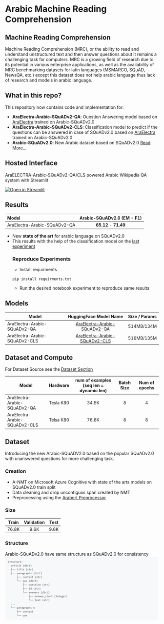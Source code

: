 # Arabic Machine Reading Comprehension
## Machine Reading Comprehension
Machine Reading Comprehension (MRC), or the ability to read and understand unstructured text and then answer questions about it remains a challenging task for computers. MRC is a growing field of research due to its potential in various enterprise applications, as well as the availability of MRC benchmarking datasets for latin languages (MSMARCO, SQuAD, NewsQA, etc.) except this dataset does not help arabic language thus lack of research and models in arabic language.
## What in this repo?
This repository now contains code and implementation for:
- **AraElectra-Arabic-SQuADv2-QA**: Ouestion Answering model based on [AraElectra](https://huggingface.co/aubmindlab/araelectra-base-discriminator) trained on Arabic-SQuADv2.0 
- **AraElectra-Arabic-SQuADv2-CLS**: Classification model to predict if the questions can be answered in case of SQuADv2.0 based on [AraElectra](https://huggingface.co/aubmindlab/araelectra-base-discriminator) trained on Arabic-SQuADv2.0 
- **Arabic-SQuADv2.0**: New Arabic dataset based on SQuADv2.0 [Read More...](#Dataset)
## Hosted Interface

AraELECTRA-Arabic-SQuADv2-QA/CLS powered Arabic Wikipedia QA system with Streamlit

[![Open in Streamlit](https://static.streamlit.io/badges/streamlit_badge_black_white.svg)](https://share.streamlit.io/zeyadahmed10/arabic-wikipedia-qa-streamlit/main/streamlit_app.py)
## Results
Model | Arabic-SQuADv2.0 (EM - F1) | 
|:----|:----:|
AraElectra-Arabic-SQuADv2-QA| **65.12** - **71.49** |
- New **state of the art** for arabic language on SQuADv2.0
- This results with the help of the classification model on the [last experiment](https://github.com/zeyadahmed10/Arabic-MRC/blob/main/AraElectraDecoupling-ASQuADv2.ipynb) 
  ### Reproduce Experiments
    - Install requirments 
    ```
    pip install requirments.txt
    ```
    - Run the desired notebook experiment to reproduce same results

## Models

 Model | HuggingFace Model Name | Size / Params|
 ---|:---:|:---:
 AraElectra-Arabic-SQuADv2-QA | [AraElectra-Arabic-SQuADv2-QA](https://huggingface.co/ZeyadAhmed/AraElectra-Arabic-SQuADv2-QA) | 514MB/134M |
 AraElectra-Arabic-SQuADv2-CLS| [AraElectra-Arabic-SQuADv2-CLS](https://huggingface.co/ZeyadAhmed/AraElectra-Arabic-SQuADv2-CLS) |  516MB/135M  
 
 ## Dataset and Compute

For Dataset Source see the [Dataset Section](#Dataset)

Model | Hardware | num of examples (seq len = dynamic len) | Batch Size | Num of epochs 
 ---|:---:|:---:|:---:|:---:
AraElectra-Arabic-SQuADv2-QA | Tesla K80 | 34.5K | 8 | 4 
AraElectra-Arabic-SQuADv2-CLS | Telsa K80 | 76.8K | 8 | 8

## Dataset
Introducing the new Arabic-SQuADV2.0 based on the popular SQuADv2.0 with unanswered questions for more challenging task.
  ### Creation
  - A-NMT on Microsoft Azure Cognitive with state of the arts models on SQuADv2.0 train split
  - Data cleaning and drop uncontiguos span created by NMT
  - Preprocessing using the [Arabert Preprocessor](#Preprocessing)
  ### Size
  Train | Validation | Test 
  ---|:---:|:---:
 76.8K | 9.6K | 9.6K
  ### Structure 
  Arabic-SQuADv2.0 have same structure as SQuADv2.0 for consistency
  ![Data Strucutre](dataset.PNG)
 
